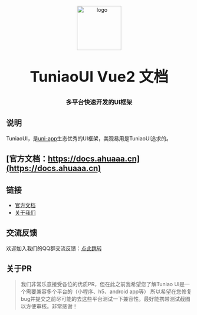 <p align="center">
    <img alt="logo" src="https://docs.ahuaaa.cn/logo.png" width="120" height="120" style="margin-bottom: 10px;">
</p>
<h3 align="center" style="margin: 30px 0 30px;font-weight: bold;font-size:40px;">TuniaoUI Vue2 文档</h3>
<h3 align="center">多平台快速开发的UI框架</h3>

## 说明

TuniaoUI，是[uni-app](https://uniapp.dcloud.io/)生态优秀的UI框架，美观易用是TuniaoUI追求的。

## [官方文档：https://docs.ahuaaa.cn](https://docs.ahuaaa.cn)

## 链接

- [官方文档](https://docs.ahuaaa.cn/)
- [关于我们](https://docs.ahuaaa.cn/team/team.html)

## 交流反馈

欢迎加入我们的QQ群交流反馈：[点此跳转](https://docs.ahuaaa.cn/components/addQQGroup.html)

## 关于PR

> 我们非常乐意接受各位的优质PR，但在此之前我希望您了解Tuniao UI是一个需要兼容多个平台的（小程序、h5、android app等）
> 所以希望在您修复bug并提交之前尽可能的去这些平台测试一下兼容性。最好能携带测试截图以方便审核。非常感谢！
